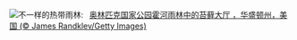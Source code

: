 ![](https://www.bing.com/th?id=OHR.HallofMosses_ZH-CN1565129809_UHD.jpg&w=1000)不一样的热带雨林:&nbsp;&ensp;[奥林匹克国家公园霍河雨林中的苔藓大厅 ，华盛顿州，美国 (© James Randklev/Getty Images)](https://www.bing.com/th?id=OHR.HallofMosses_ZH-CN1565129809_UHD.jpg)
<br><br/>

